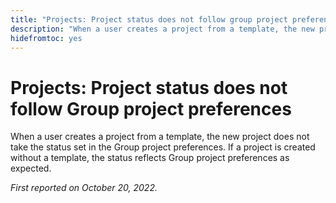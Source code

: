 ```yaml
---
title: "Projects: Project status does not follow group project preferences"
description: "When a user creates a project from a template, the new project does not take the status set in the Group project preferences. If a project is created without a template, the status reflects Group project preferences as expected."
hidefromtoc: yes
---
```


# Projects: Project status does not follow Group project preferences

When a user creates a project from a template, the new project does not take the status set in the Group project preferences. If a project is created without a template, the status reflects Group project preferences as expected.

_First reported on October 20, 2022._

